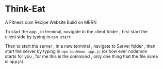 # Think-Eat
A Fitness cum Recipe Website Build on MERN

To start the app , in terminal, navigate to the client folder , 
first start the client side by typing in `npm start`

Then to start the server , in a new terminal , navigate to Server folder ,
then start the server by typing in `npx nodemon app.js` (or how ever nodemon starts for you , for me this is the command , only one thing that the file name is app.js)
